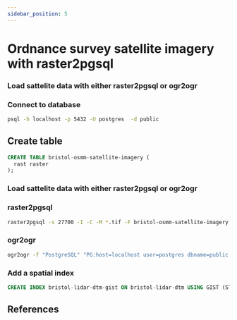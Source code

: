 ```yaml
---
sidebar_position: 5
---
```


# Ordnance survey satellite imagery with raster2pgsql

### Load sattelite data with either raster2pgsql or ogr2ogr

### Connect to database

``` bash
psql -h localhost -p 5432 -U postgres  -d public
```

## Create table
``` sql
CREATE TABLE bristol-osmm-satellite-imagery (
  rast raster
);
```

### Load sattelite data with either raster2pgsql or ogr2ogr

### raster2pgsql
``` bash
raster2pgsql -s 27700 -I -C -M *.tif -F bristol-osmm-satellite-imagery | psql -h localhost -d public -U postgres -P postgres
```

### ogr2ogr
``` bash
ogr2ogr -f "PostgreSQL" "PG:host=localhost user=postgres dbname=public password=postgres" *.tif -nln bristol-lidar-dtm --password=postgres
```

### Add a spatial index

``` sql
CREATE INDEX bristol-lidar-dtm-gist ON bristol-lidar-dtm USING GIST (ST_ConvexHull(rast));
```

## References

